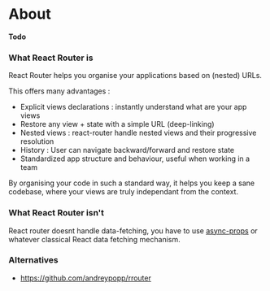 # About

**Todo**

### What React Router is

React Router helps you organise your applications based on (nested) URLs.

This offers many advantages :

 - Explicit views declarations : instantly understand what are your app views
 - Restore any view + state with a simple URL (deep-linking)
 - Nested views : react-router handle nested views and their progressive resolution
 - History : User can navigate backward/forward and restore state
 - Standardized app structure and behaviour, useful when working in a team

By organising your code in such a standard way, it helps you keep a sane codebase, where your views are truly independant from the context.

### What React Router isn't

React router doesnt handle data-fetching, you have to use [async-props](https://github.com/rackt/async-props) or whatever classical React data fetching mechanism.

### Alternatives

 - https://github.com/andreypopp/rrouter
